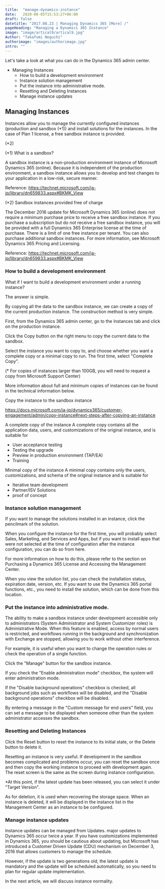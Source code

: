 ```yaml
---
title:  "manage-dynamics-instance"
date:   2020-08-05T15:53:27+06:00
draft: false
datetitle: "2017.08.23 | Managing Dynamics 365 [More] /"
pageHeading: "Managing a Dynamics 365 Instance"
image: "image/artical9/artical9.jpg"
Author: "Takafumi Noguchi"
authorimage: "images/authorimage.jpg"
intro: ""
---
```

<!-- Intro  -->
Let's take a look at what you can do in the Dynamics 365 admin center.

<!-- Table Of content -->
* Managing Instances
  * How to build a development environment
  * Instance solution management
  * Put the instance into administrative mode.
  * Resetting and Deleting Instances
  * Manage instance updates

## Managing Instances
Instances allow you to manage the currently configured instances (production and sandbox (*1)) and install solutions for the instances. In the case of Plan 1 license, a free sandbox instance is provided.

(*2)
<!-- Image= Instances1.png -->

(*1) What is a sandbox?
<!-- Quate Box -->
A sandbox instance is a non-production environment instance of Microsoft Dynamics 365 (online). Because it is independent of the production environment, a sandbox instance allows you to develop and test changes to your application in a low-risk, secure manner.

Reference: https://technet.microsoft.com/ja-jp/library/dn659833.aspx#BKMK_View


(*2) Sandbox instances provided free of charge
<!-- Quate Box -->
The December 2016 update for Microsoft Dynamics 365 (online) does not require a minimum purchase price to receive a free sandbox instance. If you purchase a subscription but do not receive a free sandbox instance, you will be provided with a full Dynamics 365 Enterprise license at the time of purchase. There is a limit of one free instance per tenant. You can also purchase additional sandbox instances. For more information, see Microsoft Dynamics 365 Pricing and Licensing.

Reference: https://technet.microsoft.com/ja-jp/library/dn659833.aspx#BKMK_View

### How to build a development environment
What if I want to build a development environment under a running instance?

The answer is simple.

By copying all the data to the sandbox instance, we can create a copy of the current production instance. The construction method is very simple.

First, from the Dynamics 365 admin center, go to the Instances tab and click on the production instance.

Click the Copy button on the right menu to copy the current data to the sandbox.
<!-- Image= Instances2.png -->

Select the instance you want to copy to, and choose whether you want a complete copy or a minimal copy to run. The first time, select "Complete Copy".

(* For copies of instances larger than 100GB, you will need to request a copy from Microsoft Support Center)
<!-- Image= Instances3.png -->

More information about full and minimum copies of instances can be found in the technical information below.

Copy the instance to the sandbox instance

https://docs.microsoft.com/ja-jp/dynamics365/customer-engagement/admin/copy-instance#next-steps-after-copying-an-instance

<!-- Quate Box -->
A complete copy of the instance
A complete copy contains all the application data, users, and customizations of the original instance, and is suitable for
* User acceptance testing
* Testing the upgrade
* Preview in production environment (TAP/EA)
* Training

Minimal copy of the instance
A minimal copy contains only the users, customizations, and schema of the original instance and is suitable for
* Iterative team development
* Partner/ISV Solutions
* proof of concept


### Instance solution management
If you want to manage the solutions installed in an instance, click the pencilmark of the solution.

When you configure the instance for the first time, you will probably select Sales, Marketing, and Services and Apps, but if you want to install apps that were not selected at the time of configuration after the instance configuration, you can do so from here.

For more information on how to do this, please refer to the section on Purchasing a Dynamics 365 License and Accessing the Management Center.
<!-- Image= Instances4.jpg -->

When you view the solution list, you can check the installation status, expiration date, version, etc. If you want to use the Dynamics 365 portal functions, etc., you need to install the solution, which can be done from this location.
<!-- Image= Instances5.jpg -->

### Put the instance into administrative mode.
The ability to make a sandbox instance under development accessible only to administrators (System Administrator and System Customizer roles) is Administrative Mode. When this feature is enabled, access by normal users is restricted, and workflows running in the background and synchronization with Exchange are stopped, allowing you to work without other interference.

For example, it is useful when you want to change the operation rules or check the operation of a single function.

Click the "Manage" button for the sandbox instance.
<!-- Image= Instances6.jpg -->

If you check the "Enable administration mode" checkbox, the system will enter administration mode.

If the "Disable background operations" checkbox is checked, all background jobs such as workflows will be disabled, and the "Disable background operations" checkbox will be disabled.

By entering a message in the "Custom message for end users" field, you can set a message to be displayed when someone other than the system administrator accesses the sandbox.
<!-- Image= Instances7.jpg -->

### Resetting and Deleting Instances
Click the Reset button to reset the instance to its initial state, or the Delete button to delete it.
<!-- Image= Instances8.jpg -->

Resetting an instance is very useful. If development in the sandbox becomes complicated and problems occur, you can reset the sandbox once and then copy the working instance to proceed with development again. The reset screen is the same as the screen during instance configuration.

*At this point, if the latest update has been released, you can select it under "Target Version".
<!-- Image= Instances9.jpg -->

As for deletion, it is used when recovering the storage space. When an instance is deleted, it will be displayed in the instance list in the Management Center as an instance to be configured.

### Manage instance updates
Instance updates can be managed from Updates. major updates to Dynamics 365 occur twice a year. If you have customizations implemented in Dynamics 365, you should be cautious about updating, but Microsoft has introduced a Customer Driven Update (CDU) mechanism on December 3, 2016 that allows customers to manage the schedule.

However, if the update is two generations old, the latest update is mandatory and the update will be scheduled automatically, so you need to plan for regular update implementation.
<!-- Image= Instances10.png -->

In the next article, we will discuss instance normality.